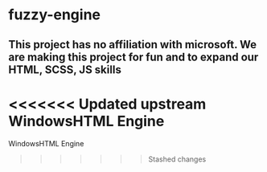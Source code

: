 # fuzzy-engine
## This project has no affiliation with microsoft. We are making this project for fun and to expand our HTML, SCSS, JS skills
<<<<<<< Updated upstream
WindowsHTML Engine
=======
WindowsHTML Engine
>>>>>>> Stashed changes
